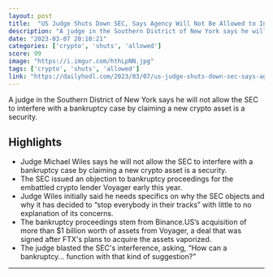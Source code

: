 ```yaml
---
layout: post
title:  "US Judge Shuts Down SEC, Says Agency Will Not Be Allowed to Interfere With Crypto Bankruptcy Proceedings"
description: "A judge in the Southern District of New York says he will not allow the SEC to interfere with a bankruptcy case by claiming a new crypto asset is a security."
date: "2023-03-07 20:10:21"
categories: ['crypto', 'shuts', 'allowed']
score: 99
image: "https://i.imgur.com/hthLpNN.jpg"
tags: ['crypto', 'shuts', 'allowed']
link: "https://dailyhodl.com/2023/03/07/us-judge-shuts-down-sec-says-agency-will-not-be-allowed-to-interfere-with-crypto-bankruptcy-proceedings/"
---
```


A judge in the Southern District of New York says he will not allow the SEC to interfere with a bankruptcy case by claiming a new crypto asset is a security.

## Highlights

- Judge Michael Wiles says he will not allow the SEC to interfere with a bankruptcy case by claiming a new crypto asset is a security.
- The SEC issued an objection to bankruptcy proceedings for the embattled crypto lender Voyager early this year.
- Judge Wiles initially said he needs specifics on why the SEC objects and why it has decided to “stop everybody in their tracks” with little to no explanation of its concerns.
- The bankruptcy proceedings stem from Binance.US’s acquisition of more than $1 billion worth of assets from Voyager, a deal that was signed after FTX's plans to acquire the assets vaporized.
- The judge blasted the SEC's interference, asking, “How can a bankruptcy... function with that kind of suggestion?”

---
